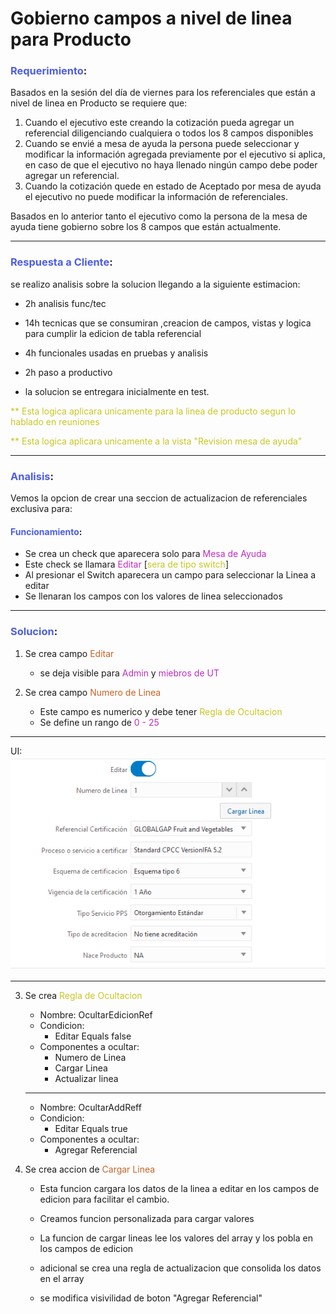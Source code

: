 <style>
Variable { color: #c76224 }
Rule { color: #bf2bc4 }
Important { color: #c7c724 }
Til { color: #4d5de3 }
</style>
# Gobierno campos a nivel de linea para Producto
### <Til>Requerimiento</Til>:
Basados en la sesión del día de viernes para los referenciales que están a nivel de linea en Producto se requiere que:

1. Cuando el ejecutivo este creando la cotización pueda agregar un referencial diligenciando cualquiera o todos los 8 campos disponibles
2. Cuando se envié a mesa de ayuda la persona puede seleccionar y modificar la información agregada previamente por el ejecutivo si aplica, en caso de que el ejecutivo no haya llenado ningún campo debe poder agregar un referencial.
3. Cuando la cotización quede en estado de Aceptado por mesa de ayuda el ejecutivo no puede modificar la información de referenciales.

Basados en lo anterior tanto el ejecutivo como la persona de la mesa de ayuda tiene gobierno sobre los 8 campos que están actualmente.
___________________
### <Til>Respuesta a Cliente</Til>:
se realizo analisis sobre la solucion llegando a la siguiente estimacion:

* 2h analisis func/tec
* 14h tecnicas que se consumiran ,creacion de campos, vistas y logica para cumplir la edicion de tabla referencial
* 4h funcionales usadas en pruebas y analisis  
* 2h paso a productivo

* la solucion se entregara inicialmente en test.

<Important>** Esta logica aplicara unicamente para la linea de producto segun lo hablado en reuniones

<Important>** Esta logica aplicara unicamente a la vista "Revision mesa de ayuda"

_______________________
### <Til>Analisis</Til>:
Vemos la opcion de crear una seccion de actualizacion de referenciales exclusiva para:

#### <Til>Funcionamiento</Til>:
* Se crea un check que aparecera solo para <Rule>Mesa de Ayuda</Rule>
* Este check se llamara <Rule>Editar</Rule> [<Important>sera de tipo switch</Important>]
* Al presionar el Switch aparecera un campo para seleccionar la Linea a editar
* Se llenaran los campos con los valores de linea seleccionados 


____________________
### <Til>Solucion</Til>:
1. Se crea campo <Variable>Editar</Variable>
    * se deja visible para <Rule>Admin</Rule> y <Rule>miebros de UT</Rule>

2. Se crea campo <Variable>Numero de Linea</Variable>
    * Este campo es numerico y debe tener <Important>Regla de Ocultacion</Important>
    * Se define un rango de <Rule>0 - 25</Rule>

____________
UI:
![Campos de solucion](camposSolucion.png)
____________
3. Se crea <Important>Regla de Ocultacion</Important>

    *   Nombre: OcultarEdicionRef
    *   Condicion: 
        *   Editar Equals false    
    *   Componentes a ocultar:
        *   Numero de Linea
        *   Cargar Linea
        *   Actualizar linea
    _________
    
    *   Nombre: OcultarAddReff
    *   Condicion: 
        *   Editar Equals true    
    *   Componentes a ocultar:
        *   Agregar Referencial
    
4. Se crea accion de <Variable>Cargar Linea</Variable>
    *   Esta funcion cargara los datos de la linea a editar en los campos de edicion  para facilitar el cambio.
    *   Creamos funcion personalizada para cargar valores
    *   La funcion de cargar lineas lee los valores del array y los pobla en los campos de edicion

    *   adicional se crea una regla de actualizacion que consolida los datos en el array
    *   se modifica visivilidad de boton "Agregar Referencial"
